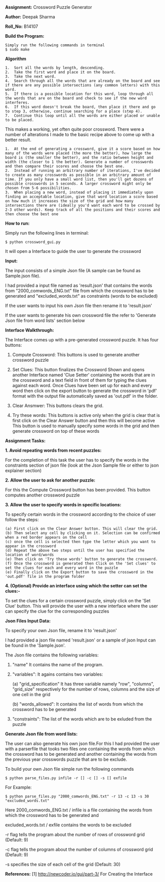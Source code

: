 <b>Assignment:</b> Crossword Puzzle Generator  

<b>Author:</b> Deepak Sharma

<b>Roll_No:</b> B14107

<b>Build the Program:</b>

	Simply run the following commands in terminal
	$ sudo make 

<b>Algorithm</b>

	1.	Sort all the words by length, descending.
	2.	Take the first word and place it on the board.
	3.	Take the next word.
	4.	Search through all the words that are already on the board and see if there are any possible intersections (any common letters) with this word.
	5.	If there is a possible location for this word, loop through all the words that are on the board and check to see if the new word interferes.
	6.	If this word doesn't break the board, then place it there and go to step 3, otherwise, continue searching for a place (step 4).
	7.	Continue this loop until all the words are either placed or unable to be placed.


This makes a working, yet often quite poor crossword. There were a number of alterations I made to the basic recipe above to come up with a better result.

	1.	At the end of generating a crossword, give it a score based on how many of the words were placed (the more the better), how large the board is (the smaller the better), and the ratio between height and width (the closer to 1 the better). Generate a number of crosswords and then compare their scores and choose the best one.
	2.	Instead of running an arbitrary number of iterations, I've decided to create as many crosswords as possible in an arbitrary amount of time. If you only have a small word list, then you'll get dozens of possible crosswords in 5 seconds. A larger crossword might only be chosen from 5-6 possibilities.
	3.	When placing a new word, instead of placing it immediately upon finding an acceptable location, give that word location a score based on how much it increases the size of the grid and how many intersections there are (ideally you'd want each word to be crossed by 2-3 other words). Keep track of all the positions and their scores and then choose the best one

<b>How to run:</b>

Simply run the following lines in terminal:
	
    $ python crossword_gui.py

It will open a Interface to guide the user to generate the crossword

<b>Input:</b>

The input consists of a simple Json file (A sample can be found as Sample.json file). 

I had provided a input file named as 'result.json' that contains the words from "2000_comwords_ENG.txt" file from which the crossword has to be generated and "excluded_words.txt" as constraints (words to be excluded)

If the user wants to input his own Json file then rename it to 'result.json'
		
If the user wants to generate his own crossword file the refer to 'Generate Json file from word lists' section below 	


<b>Interface Walkthrough:</b>

The Interface comes up with a pre-generated crossword puzzle. It has four buttons:

1. 	Compute Crossword: This buttons is used to generate another crossword puzzle

2.	Set Clues: This button finalizes the Crossword Shown and opens another 			Interface named 'Clue Setter' containing the words
						that are in the crossword and a text field in front of them for typing the clues against each word. Once Clues have been set up
						for each and every word then click on the export button to generate the crossword in 'pdf' format with the output file automatically saved 
						as 'out.pdf' in the folder.

3. Clear Ansmwer: This buttons clears the grid.

4. Try these words:	This buttons is active only when the grid is clear that is first click on the Clear Answer button and then this will become active
							This button is used to manually specify some words in the grid and then generate crossword on top of these words


<b>Assignment Tasks:</b>

<b>1.	Avoid repeating words from recent puzzles:</b>

For the completion of this task the user has to specify the words in the constraints section of json file (look at the Json Sample file or either to json explainer section)

<b>2.	Allow the user to ask for another puzzle:</b>

For this the Compute Crossword button has been provided. This button computes another crossword puzzle

<b>3.	Allow the user to specify words in specific locations:</b>
				
 To specify certain words in the crossword according to the choice of user follow the steps:
			
  	(a) First click on the Clear Answer button. This will clear the grid.
	(b)	Then select any cell by clicking on it. Selection can be confirmed when a red border appears on the cell
	(c)	once the cell is selected then type the letter which you want to appear in the crossword
	(d) Repeat the above two steps until the user has specified the location of word/words
	(e) Then click on 'Try these words' button to generate the crossword.
	(f) Once the crossword is generated then Click on the 'Set clues' to set the clues for each and every word in the puzzle
	(e) Finally click on the Export button to save the crossword in the 'out.pdf' file in the program folder
	

<b>4.	(Optional) Provide an interface using which the setter 	can set the clues:-</b>
				
   To set the clues for a certain crossword puzzle, simply click on the 'Set Clue' button. This will provide the user with a new interface 
				where the user can specify the clue for the corresponding puzzles

<b>Json Files Input Data:</b>

To specify your own Json file, rename it to 'result.json'


I had provided a json file named 'result.json' or a sample of json Input can be found in the 'Sample.json'.

The Json file contains the following variables:

1. 	"name"	It contains the name of the program. 

2.	"variables": It agains contains two variables:
	
    (a) "grid_specification" It has three variable namely "row", "columns", "grid_size" respectively for the number of rows, columns and the size of one cell 							in the grid
	
    (b) "words_allowed": It contains the list of words from which the crossword has to be generated
	

3.	"constraints": The list of the words which are to be exluded from the puzzle

<b>Generate Json file from word lists:</b>
	
The user can also generate his own json file.For this I had provided the user with a parserfile that tooks two files one containing the words from which the crossword has to be generated and another containing the words from the previous year crosswords puzzle that are to be exclude.

To build your own Json file simple run the following commands
	
	$ python parse_files.py infile -r [] -c [] -s [] exfile

For Example:
	
    $ python parse_files.py "2000_comwords_ENG.txt" -r 13 -c 13 -s 30 "excluded_words.txt"

Here 2000_comwords_ENG.txt / infile is a file containing the words from which the crossword has to be generated
and 

excluded_words.txt / exfile contains the words to be excluded

-r flag tells the program about the number of rows of crossword grid (Default: 9)

-c flag tells the program about the number of columns of crossword grid	 (Default: 9)

-s specifies the size of each cell of the grid (Default: 30)


<b>References:</b>
	[1]	http://newcoder.io/gui/part-3/		For Creating the Interface 